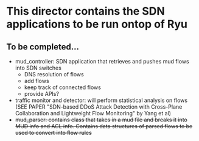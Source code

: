 # This director contains the SDN applications to be run ontop of Ryu

## To be completed...

- mud_controller: SDN application that retrieves and pushes mud flows into SDN switches
	- DNS resolution of flows
	- add flows
	- keep track of connected flows
	- provide APIs?
- traffic monitor and detector: will perform statistical analysis on flows (SEE PAPER "SDN-based DDoS Attack Detection with Cross-Plane
Collaboration and Lightweight Flow Monitoring" by Yang et al)
- ~~mud_parser: contains class that takes in a mud file and breaks it into MUD info and ACL info. Contains data structures of parsed flows to be used to convert into flow rules~~

